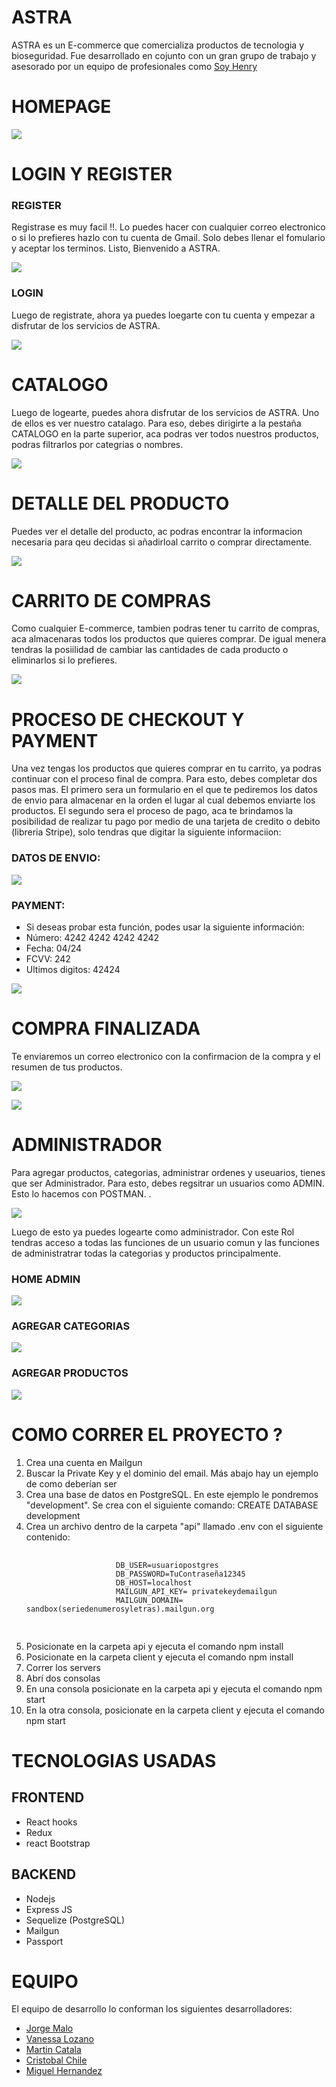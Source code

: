 # ASTRA

ASTRA es un E-commerce que comercializa productos de tecnologia y bioseguridad. Fue desarrollado en cojunto con un gran grupo de trabajo y asesorado por un equipo de profesionales como <a href="https://soyhenry.com/" rel="nofollow">Soy Henry</a>

<h1>HOMEPAGE</h1>
<p align='left'>
    <img src='./ReadmeAsset/Home.JPG' </img>
</p>

<h1>LOGIN Y REGISTER</h1>
<h3>REGISTER</h3>
<p>
    Registrase es muy facil !!. Lo puedes hacer con cualquier correo electronico o si lo prefieres hazlo con tu cuenta de Gmail.
    Solo debes llenar el fomulario y aceptar los terminos. Listo,  Bienvenido a ASTRA.
</p>
<p align='left'>
    <img src='./ReadmeAsset/Register.JPG' </img>
</p>
<h3>LOGIN</h3>
<p>
    Luego de registrate, ahora ya puedes loegarte con tu cuenta y empezar a disfrutar de los servicios de ASTRA.
</p>
<p align='left'>
    <img src='./ReadmeAsset/Login.JPG' </img>
</p>

<div>
<h1>CATALOGO</h1>
<p>
    Luego de logearte, puedes ahora disfrutar de los servicios de ASTRA. Uno de ellos es ver nuestro catalago. Para eso, debes dirigirte a la pestaña CATALOGO en la parte superior, aca podras ver todos nuestros productos, podras filtrarlos por categrias o nombres.
</p>
<p align='left'>
    <img src='./ReadmeAsset/Catalogo.JPG' </img>
</p>
</div>
<div>
<h1>DETALLE DEL PRODUCTO</h1>
<p>
    Puedes ver el detalle del producto, ac podras encontrar la informacion necesaria para qeu decidas si añadirloal carrito o comprar directamente.
</p>
<p align='left'>
    <img src='./ReadmeAsset/Detalle.JPG' </img>
</p>
</div>
<div>
<h1>CARRITO DE COMPRAS</h1>
<p>
    Como cualquier E-commerce, tambien podras tener tu carrito de compras, aca almacenaras todos los productos que quieres comprar. De igual menera tendras la posiilidad de cambiar las cantidades de cada producto o eliminarlos si lo prefieres.
</p>
<p align='left'>
    <img src='./ReadmeAsset/Cart.JPG' </img>
</p>
</div>
<div>
<h1>PROCESO DE CHECKOUT Y PAYMENT</h1>
<p>
        Una vez tengas los productos que quieres comprar en tu carrito, ya podras continuar con el proceso final de compra. Para esto, debes completar dos pasos mas. El primero sera un formulario en el que te pediremos los datos de envio para almacenar en la orden el lugar al cual debemos enviarte los productos. El segundo sera el proceso de pago, aca te brindamos la posibilidad de realizar tu pago por medio de una tarjeta de credito o debito (libreria Stripe), solo tendras que digitar la siguiente informaciion:

</p>
<h3>DATOS DE ENVIO:</h3>
<p align='left'>
    <img src='./ReadmeAsset/DatosEnv.JPG' </img>
</p>
<h3>PAYMENT:</h3>
        <ul>
            <li> 
                 Si deseas probar esta función, podes usar la siguiente información: 
                <li>Número: 4242 4242 4242 4242</li>
                <li>Fecha: 04/24</li>
                <li>FCVV: 242</li>
                <li>Ultimos digitos: 42424</li>
            </li>
        </ul>
<p align='left'>
    <img src='./ReadmeAsset/Payment.JPG' </img>
</p>
</div>
<div>
<h1>COMPRA FINALIZADA</h1>
<p>
    Te enviaremos un correo electronico con la confirmacion de la compra y el resumen de tus productos.
</p>
<p align='left'>
    <img src='./ReadmeAsset/Gracias.JPG' </img>
</p>
<p align='left'>
    <img src='./ReadmeAsset/Email.JPG' </img>
</p>
</div>

<h1> ADMINISTRADOR </h1>
<p>
    Para agregar productos, categorias, administrar ordenes y useuarios, tienes que ser Administrador. Para esto, debes regsitrar un usuarios como ADMIN. Esto lo hacemos con POSTMAN. .
</p>
<p align='left'>
    <img src='./ReadmeAsset/Postman.JPG' </img>
</p>
<p>
    Luego de esto ya puedes logearte como administrador. Con este Rol tendras acceso a todas las funciones de un usuario comun y las funciones de administratrar todas la categorias y productos principalmente.
</p>
<h3>HOME ADMIN</h3>
<p align='left'>
    <img src='./ReadmeAsset/HomeAdmin.JPG' </img>
</p>
<h3>AGREGAR CATEGORIAS</h3>
<p align='left'>
    <img src='./ReadmeAsset/AddCat.JPG' </img>
</p>
<h3>AGREGAR PRODUCTOS</h3>
<p align='left'>
    <img src='./ReadmeAsset/AddPro.JPG' </img>
</p>
</div>

<div>
    <h1> COMO CORRER EL PROYECTO ? </h1>
        <ol>
        <li>Crea una cuenta en Mailgun</li>
        <li>Buscar la Private Key y el dominio del email. Más abajo hay un ejemplo de como deberían ser</li>
        <li>Crea una base de datos en PostgreSQL. En este ejemplo le pondremos "development". Se crea con el siguiente comando: CREATE DATABASE development</li>
        <li>Crea un archivo dentro de la carpeta "api" llamado .env con el siguiente contenido:
            <pre>
                    <code>
                    DB_USER=usuariopostgres
                    DB_PASSWORD=TuContraseña12345
                    DB_HOST=localhost
                    MAILGUN_API_KEY= privatekeydemailgun
                    MAILGUN_DOMAIN= sandbox(seriedenumerosyletras).mailgun.org
                    </code>
            </pre>
        </li>
        <li>Posicionate en la carpeta api y ejecuta el comando npm install</li>
        <li>Posicionate en la carpeta client y ejecuta el comando npm install</li>
        <li>Correr los servers</li>
        <li>Abrí dos consolas</li>
        <li>En una consola posicionate en la carpeta api y ejecuta el comando npm start</li>
        <li>En la otra consola, posicionate en la carpeta client y ejecuta el comando npm start</li>
        </ol>

</div>

<div>
    <h1> TECNOLOGIAS USADAS </h1>
        <h2>FRONTEND</h2>
        <ul>
            <li>React hooks</li>
            <li>Redux</li>
            <li>react Bootstrap</li>
        </ul>
        <h2>BACKEND</h2>
        <ul>
            <li>Nodejs</li>
            <li>Express JS</li>
            <li>Sequelize (PostgreSQL)</li>
            <li>Mailgun</li>
            <li>Passport</li>
        </ul>

</div>

<div>
    <h1> EQUIPO </h1>
    <p>El equipo de desarrollo lo conforman los siguientes desarrolladores:</p>
        <ul>
            <li><a href="https://github.com/jorelmaro" rel="nofollow">Jorge Malo</a></li>
            <li><a href="https://github.com/nvlozano" rel="nofollow">Vanessa Lozano</a></li>
            <li><a href="https://github.com/martinc1991" rel="nofollow">Martin Catala</a></li>
            <li><a href="https://github.com/Cristovk" rel="nofollow">Cristobal Chile</a></li>
            <li><a href="https://github.com/miguehernaandez" rel="nofollow">Miguel Hernandez </a></li>
        </ul>

</div>
